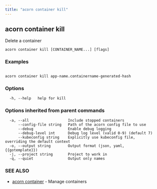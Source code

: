 ```yaml
---
title: "acorn container kill"
---
```

## acorn container kill

Delete a container

```
acorn container kill [CONTAINER_NAME...] [flags]
```

### Examples

```

acorn container kill app-name.containername-generated-hash
```

### Options

```
  -h, --help   help for kill
```

### Options inherited from parent commands

```
  -a, --all                  Include stopped containers
      --config-file string   Path of the acorn config file to use
      --debug                Enable debug logging
      --debug-level int      Debug log level (valid 0-9) (default 7)
      --kubeconfig string    Explicitly use kubeconfig file, overriding the default context
  -o, --output string        Output format (json, yaml, {{gotemplate}})
  -j, --project string       Project to work in
  -q, --quiet                Output only names
```

### SEE ALSO

* [acorn container](acorn_container.md)	 - Manage containers

